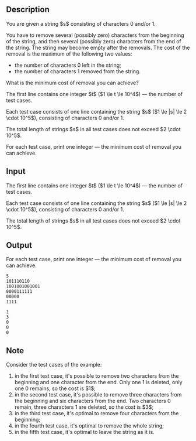 ## Description

<div><p>You are given a string $s$ consisting of characters <span class="tex-font-style-tt">0</span> and/or <span class="tex-font-style-tt">1</span>.</p><p>You have to remove several (possibly zero) characters from the beginning of the string, and then several (possibly zero) characters from the end of the string. <span class="tex-font-style-bf">The string may become empty after the removals</span>. The cost of the removal is the <span class="tex-font-style-bf">maximum</span> of the following two values:</p><ul> <li> the number of characters <span class="tex-font-style-tt">0</span> left in the string; </li><li> the number of characters <span class="tex-font-style-tt">1</span> removed from the string. </li></ul><p>What is the <span class="tex-font-style-bf">minimum</span> cost of removal you can achieve?</p></div><div class="input-specification"><p>The first line contains one integer $t$ ($1 \le t \le 10^4$) — the number of test cases.</p><p>Each test case consists of one line containing the string $s$ ($1 \le |s| \le 2 \cdot 10^5$), consisting of characters <span class="tex-font-style-tt">0</span> and/or <span class="tex-font-style-tt">1</span>.</p><p>The total length of strings $s$ in all test cases does not exceed $2 \cdot 10^5$.</p></div><div class="output-specification"><p>For each test case, print one integer — the minimum cost of removal you can achieve.</p></div>

## Input

<p>The first line contains one integer $t$ ($1 \le t \le 10^4$) — the number of test cases.</p><p>Each test case consists of one line containing the string $s$ ($1 \le |s| \le 2 \cdot 10^5$), consisting of characters <span class="tex-font-style-tt">0</span> and/or <span class="tex-font-style-tt">1</span>.</p><p>The total length of strings $s$ in all test cases does not exceed $2 \cdot 10^5$.</p>

## Output

<p>For each test case, print one integer — the minimum cost of removal you can achieve.</p>





```input1
5
101110110
1001001001001
0000111111
00000
1111
```




```output1
1
3
0
0
0
```



## Note

<p>Consider the test cases of the example:</p><ol> <li> in the first test case, it's possible to remove two characters from the beginning and one character from the end. Only one <span class="tex-font-style-tt">1</span> is deleted, only one <span class="tex-font-style-tt">0</span> remains, so the cost is $1$; </li><li> in the second test case, it's possible to remove three characters from the beginning and six characters from the end. Two characters <span class="tex-font-style-tt">0</span> remain, three characters <span class="tex-font-style-tt">1</span> are deleted, so the cost is $3$; </li><li> in the third test case, it's optimal to remove four characters from the beginning; </li><li> in the fourth test case, it's optimal to remove the whole string; </li><li> in the fifth test case, it's optimal to leave the string as it is. </li></ol>
